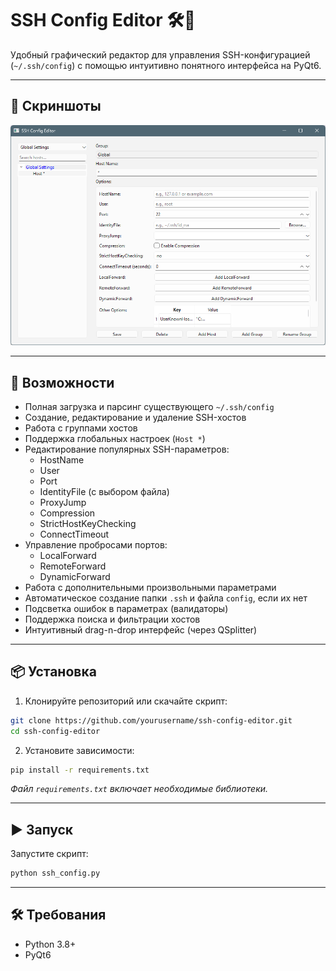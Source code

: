# SSH Config Editor 🛠️🔐

Удобный графический редактор для управления SSH-конфигурацией (`~/.ssh/config`) с помощью интуитивно понятного интерфейса на PyQt6.

---

## 📸 Скриншоты

![Скриншот интерфейса](interface.png)

---

## 🚀 Возможности

- Полная загрузка и парсинг существующего `~/.ssh/config`
- Создание, редактирование и удаление SSH-хостов
- Работа с группами хостов
- Поддержка глобальных настроек (`Host *`)
- Редактирование популярных SSH-параметров:
  - HostName
  - User
  - Port
  - IdentityFile (с выбором файла)
  - ProxyJump
  - Compression
  - StrictHostKeyChecking
  - ConnectTimeout
- Управление пробросами портов:
  - LocalForward
  - RemoteForward
  - DynamicForward
- Работа с дополнительными произвольными параметрами
- Автоматическое создание папки `.ssh` и файла `config`, если их нет
- Подсветка ошибок в параметрах (валидаторы)
- Поддержка поиска и фильтрации хостов
- Интуитивный drag-n-drop интерфейс (через QSplitter)

---

## 📦 Установка

1. Клонируйте репозиторий или скачайте скрипт:

```bash
git clone https://github.com/yourusername/ssh-config-editor.git
cd ssh-config-editor
```

2. Установите зависимости:

```bash
pip install -r requirements.txt
```

*Файл `requirements.txt` включает необходимые библиотеки.*

---

## ▶️ Запуск

Запустите скрипт:

```bash
python ssh_config.py
```

---

## 🛠 Требования

- Python 3.8+
- PyQt6
